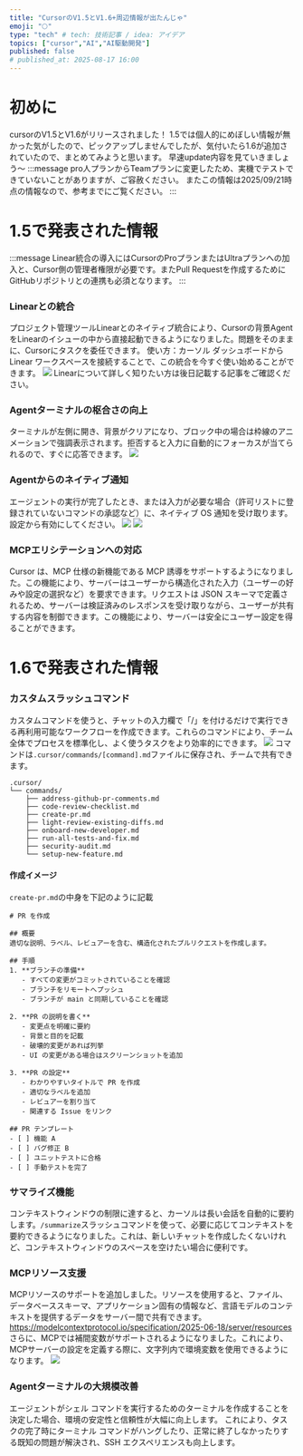 ```yaml
---
title: "CursorのV1.5とV1.6+周辺情報が出たんじゃ"
emoji: "🌕"
type: "tech" # tech: 技術記事 / idea: アイデア
topics: ["cursor","AI","AI駆動開発"]
published: false
# published_at: 2025-08-17 16:00
---
```


# 初めに
cursorのV1.5とV1.6がリリースされました！
1.5では個人的にめぼしい情報が無かった気がしたので、ピックアップしませんでしたが、気付いたら1.6が追加されていたので、まとめてみようと思います。
早速update内容を見ていきましょう〜
:::message
pro人プランからTeamプランに変更したため、実機でテストできていないことがありますが、ご容赦ください。
またこの情報は2025/09/21時点の情報なので、参考までにご覧ください。
:::

# 1.5で発表された情報
:::message
Linear統合の導入にはCursorのProプランまたはUltraプランへの加入と、Cursor側の管理者権限が必要です。またPull Requestを作成するためにGitHubリポジトリとの連携も必須となります。
:::
### Linearとの統合
プロジェクト管理ツールLinearとのネイティブ統合により、﻿Cursorの背景AgentをLinearのイシューの中から直接起動できるようになりました。問題をそのままに、Cursorにタスクを委任できます。
使い方：カーソル ダッシュボードから Linear ワークスペースを接続することで、この統合を今すぐ使い始めることができます。
![](/images/cursor-update-v-1_6/1.png)
Linearについて詳しく知りたい方は後日記載する記事をご確認ください。

### Agentターミナルの枢合さの向上
ターミナルが左側に開き、背景がクリアになり、ブロック中の場合は枠線のアニメーションで強調表示されます。拒否すると入力に自動的にフォーカスが当てられるので、すぐに応答できます。
![](/images/cursor-update-v-1_6/2.png)

### Agentからのネイティブ通知
エージェントの実行が完了したとき、または入力が必要な場合（許可リストに登録されていないコマンドの承認など）に、ネイティブ OS 通知を受け取ります。設定から有効にしてください。
![](/images/cursor-update-v-1_6/4.png)
![](/images/cursor-update-v-1_6/3.png)

### MCPエリシテーションへの対応
Cursor は、MCP 仕様の新機能である MCP 誘導をサポートするようになりました。この機能により、サーバーはユーザーから構造化された入力（ユーザーの好みや設定の選択など）を要求できます。リクエストは JSON スキーマで定義されるため、サーバーは検証済みのレスポンスを受け取りながら、ユーザーが共有する内容を制御できます。この機能により、サーバーは安全にユーザー設定を得ることができます。

# 1.6で発表された情報
### カスタムスラッシュコマンド
カスタムコマンドを使うと、チャットの入力欄で「/」を付けるだけで実行できる再利用可能なワークフローを作成できます。これらのコマンドにより、チーム全体でプロセスを標準化し、よく使うタスクをより効率的にできます。
![](/images/cursor-update-v-1_6/5.png)
コマンドは`.cursor/commands/[command].md`ファイルに保存され、チームで共有できます。
```
.cursor/
└── commands/
    ├── address-github-pr-comments.md
    ├── code-review-checklist.md
    ├── create-pr.md
    ├── light-review-existing-diffs.md
    ├── onboard-new-developer.md
    ├── run-all-tests-and-fix.md
    ├── security-audit.md
    └── setup-new-feature.md
```
#### 作成イメージ
`create-pr.md`の中身を下記のように記載
```
# PR を作成

## 概要
適切な説明、ラベル、レビュアーを含む、構造化されたプルリクエストを作成します。

## 手順
1. **ブランチの準備**
   - すべての変更がコミットされていることを確認
   - ブランチをリモートへプッシュ
   - ブランチが main と同期していることを確認

2. **PR の説明を書く**
   - 変更点を明確に要約
   - 背景と目的を記載
   - 破壊的変更があれば列挙
   - UI の変更がある場合はスクリーンショットを追加

3. **PR の設定**
   - わかりやすいタイトルで PR を作成
   - 適切なラベルを追加
   - レビュアーを割り当て
   - 関連する Issue をリンク

## PR テンプレート
- [ ] 機能 A
- [ ] バグ修正 B
- [ ] ユニットテストに合格
- [ ] 手動テストを完了
```

### サマライズ機能
コンテキストウィンドウの制限に達すると、カーソルは長い会話を自動的に要約します。`/summarize`スラッシュコマンドを使って、必要に応じてコンテキストを要約できるようになりました。これは、新しいチャットを作成したくないけれど、コンテキストウィンドウのスペースを空けたい場合に便利です。

### MCPリソース支援
MCPリソースのサポートを追加しました。リソースを使用すると、ファイル、データベーススキーマ、アプリケーション固有の情報など、言語モデルのコンテキストを提供するデータをサーバー間で共有できます。
https://modelcontextprotocol.io/specification/2025-06-18/server/resources
さらに、MCPでは補間変数がサポートされるようになりました。これにより、MCPサーバーの設定を定義する際に、文字列内で環境変数を使用できるようになります。
![](/images/cursor-update-v-1_6/6.png)

### Agentターミナルの大規模改善
エージェントがシェル コマンドを実行するためのターミナルを作成することを決定した場合、環境の安定性と信頼性が大幅に向上します。
これにより、タスクの完了時にターミナル コマンドがハングしたり、正常に終了しなかったりする既知の問題が解決され、SSH エクスペリエンスも向上します。